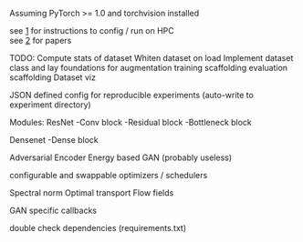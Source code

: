 Assuming PyTorch >= 1.0 and torchvision installed  

see [1](./hpc/README.md) for instructions to config / run on HPC  
see [2](./papers) for papers

TODO:
Compute stats of dataset
Whiten dataset on load
Implement dataset class and lay foundations for augmentation
training scaffolding
evaluation scaffolding
Dataset viz

JSON defined config for reproducible experiments (auto-write to experiment directory)

Modules:
ResNet
-Conv block
-Residual block
-Bottleneck block

Densenet 
-Dense block

Adversarial Encoder
Energy based GAN (probably useless)

configurable and swappable optimizers / schedulers 

Spectral norm
Optimal transport
Flow fields

GAN specific callbacks

double check dependencies (requirements.txt)
